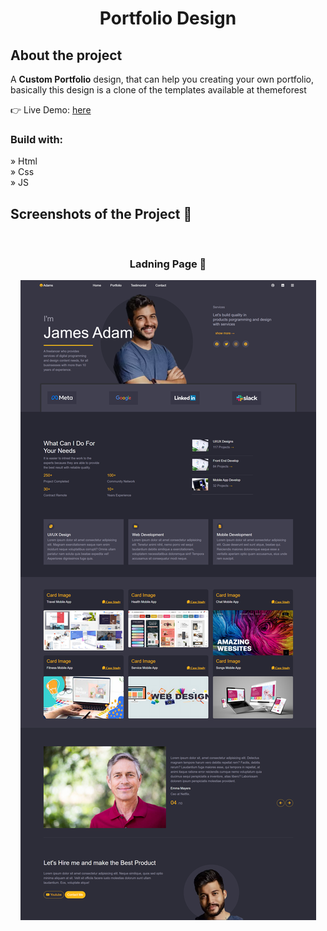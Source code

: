 <h1 align="center">Portfolio Design</h1>

<h2>About the project</h2>

  <p>A <strong>Custom Portfolio</strong> design, that can help you creating your own portfolio, basically this design is a clone of the templates available at themeforest</p>

👉 Live Demo: [here](https://haseebk06.github.io/adams-portfolio/)

<h3>Build with:</h3>

» Html <br />
» Css <br />
» JS

<h2>Screenshots of the Project 📸</h2>
<br>
<h3 align='center'> Ladning Page 🏡</h3>

<div align='center'>
<img src="img/portfolio.PNG" alt="Design Screenshot">

</div>



